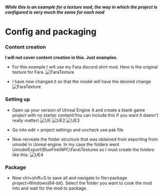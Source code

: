 ***While this is an example for a texture mod, the way in which the project is configured is very much the same for each mod***

# Config and packaging

### Content creation
**I will not cover content creation in this. Just examples.**
- For this example I will use my Fara discord shirt mod. Here is the original texture for Fara.
![FaraTexture](../images/Fara_Texture.png)

- I have now changed it so that the model will have the desired change
![FaraTexture](../images/FaraTexture.png)

### Setting up
- Open up your version of Unreal Engine 4 and create a blank game project with no starter content(You can include this if you want it doesn't really matter)
![UE](../images/UE.png)
![UE2](../images/UE2.png)
![UE3](../images/UE3.png)

- Go into edit > project settings and uncheck use pak file

- Now recreate the folder structure that was obtained from exporting from umodel in Unreal engine. In my case the folders went UmodelExport\BlueFire\NPC\Fara\Textures so I must create the folders like this:
![UE4](../images/UE4.png)


### Package
- Now ctrl+shift+S to save all and navigate to file>package project>Windows(64-bit). Select the folder you want to cook the mod into and wait for the mod to package.